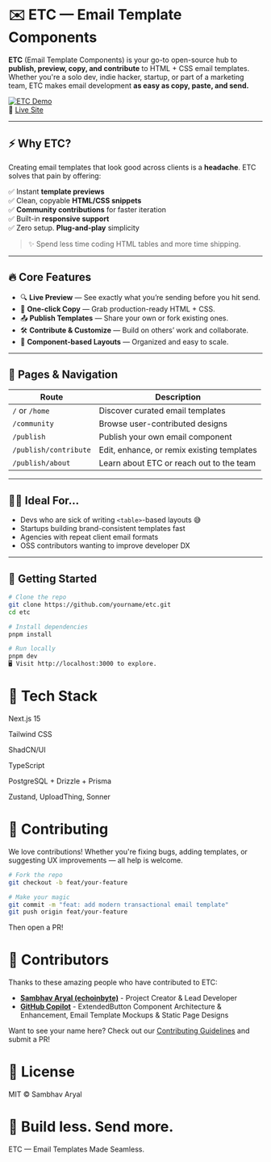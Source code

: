 # ✉️ ETC — Email Template Components

**ETC** (Email Template Components) is your go-to open-source hub to **publish, preview, copy, and contribute** to
HTML + CSS email templates. Whether you're a solo dev, indie hacker, startup, or part of a marketing team, ETC makes
email development **as easy as copy, paste, and send.**

[![ETC Demo](https://etc.refeasible.pw/brand/etc.svg)](https://etc.refeasible.pw)  
🔗 [Live Site](https://etc.refeasible.pw)

---

## ⚡ Why ETC?

Creating email templates that look good across clients is a **headache**. ETC solves that pain by offering:

✅ Instant **template previews**  
✅ Clean, copyable **HTML/CSS snippets**  
✅ **Community contributions** for faster iteration  
✅ Built-in **responsive support**  
✅ Zero setup. **Plug-and-play** simplicity

> ✨ Spend less time coding HTML tables and more time shipping.

---

## 🔥 Core Features

- 🔍 **Live Preview** — See exactly what you’re sending before you hit send.
- 💾 **One-click Copy** — Grab production-ready HTML + CSS.
- 📤 **Publish Templates** — Share your own or fork existing ones.
- 🛠️ **Contribute & Customize** — Build on others’ work and collaborate.
- 🧩 **Component-based Layouts** — Organized and easy to scale.

---

## 🧭 Pages & Navigation

| Route                | Description                                |
|----------------------|--------------------------------------------|
| `/` or `/home`       | Discover curated email templates           |
| `/community`         | Browse user-contributed designs            |
| `/publish`           | Publish your own email component           |
| `/publish/contribute`| Edit, enhance, or remix existing templates |
| `/publish/about`     | Learn about ETC or reach out to the team   |

---

## 🧑‍💻 Ideal For...

- Devs who are sick of writing `<table>`-based layouts 😅
- Startups building brand-consistent templates fast
- Agencies with repeat client email formats
- OSS contributors wanting to improve developer DX

---

## 🚀 Getting Started

```bash
# Clone the repo
git clone https://github.com/yourname/etc.git
cd etc

# Install dependencies
pnpm install

# Run locally
pnpm dev
🖥 Visit http://localhost:3000 to explore.
```

# 🧰 Tech Stack

Next.js 15

Tailwind CSS

ShadCN/UI

TypeScript

PostgreSQL + Drizzle + Prisma

Zustand, UploadThing, Sonner

# 🤝 Contributing

We love contributions!
Whether you're fixing bugs, adding templates, or suggesting UX improvements — all help is welcome.

```bash
# Fork the repo
git checkout -b feat/your-feature

# Make your magic
git commit -m "feat: add modern transactional email template"
git push origin feat/your-feature
```

Then open a PR!

# 👥 Contributors

Thanks to these amazing people who have contributed to ETC:

- **[Sambhav Aryal (echoinbyte)](https://github.com/echoinbyte)** - Project Creator & Lead Developer
- **[GitHub Copilot](https://github.com/features/copilot)** - ExtendedButton Component Architecture & Enhancement, Email Template Mockups & Static Page Designs

Want to see your name here? Check out our [Contributing Guidelines](#-contributing) and submit a PR!

# 📄 License

MIT © Sambhav Aryal

# 💌 Build less. Send more.

ETC — Email Templates Made Seamless.
